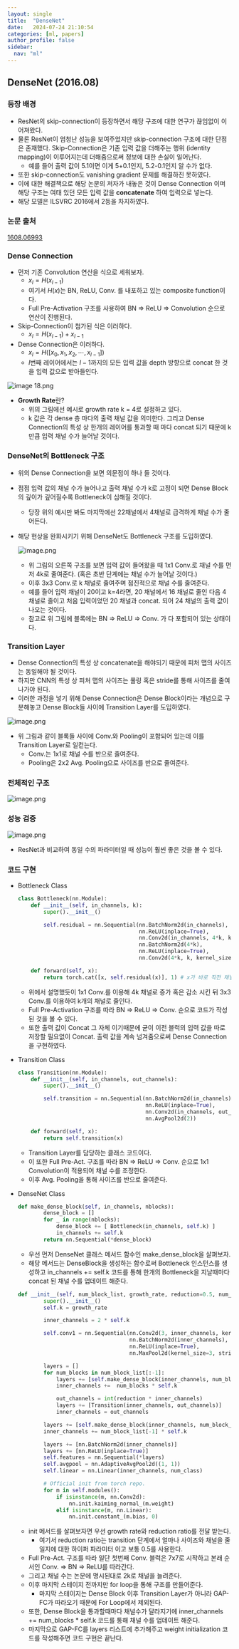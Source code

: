 ```yaml
---
layout: single
title:  "DenseNet"
date:   2024-07-24 21:10:54 
categories: [ml, papers]
author_profile: false
sidebar:
  nav: "ml"
---
```


## DenseNet (2016.08)

### 등장 배경

- ResNet의 skip-connection이 등장하면서 해당 구조에 대한 연구가 끊임없이 이어져왔다.
- 물론 ResNet이 엄청난 성능을 보여주었지만 skip-connection 구조에 대한 단점은 존재했다.
Skip-Connection은 기존 입력 값을 더해주는 행위 (identity mapping)이 이루어지는데 더해줌으로써 정보에 대한 손실이 일어난다.
    - 예를 들어 출력 값이 5.1이면 이게 5+0.1인지, 5.2-0.1인지 알 수가 없다.
- 또한 skip-connection도 vanishing gradient 문제를 해결하진 못하였다.
- 이에 대한 해결책으로 해당 논문의 저자가 내놓은 것이 Dense Connection 이며 해당 구조는 여태 있던 모든 입력 값을 **concatenate** 하여 입력으로 넣는다.
- 해당 모델은 ILSVRC 2016에서 2등을 차지하였다.

### 논문 출처

[1608.06993](https://arxiv.org/pdf/1608.06993)

### Dense Connection

- 먼저 기존 Convolution 연산을 식으로 세워보자.
    - $x_l = H(x_{l-1})$
    - 여기서 $H(x)$는 BN, ReLU, Conv. 를 내포하고 있는 composite function이다.
    - Full Pre-Activation 구조를 사용하여 BN ⇒ ReLU ⇒ Convolution 순으로 연산이 진행된다.
- Skip-Connection이 첨가된 식은 이러하다.
    - $x_l = H(x_{l-1})+x_{l-1}$
- Dense Connection은 이러하다.
    - $x_l = H([x_0, x_1,x_2, \cdots ,x_{l-1}])$
    - $l$번째 레이어에서는 $l-1$까지의 모든 입력 값을 depth 방향으로 concat 한 것을 입력 값으로 받아들인다.

![image 18.png](/assets/images/papers/image%2018.png)

- **Growth Rate**란?
    - 위의 그림에선 예시로 growth rate k = 4로 설정하고 있다.
    - k 값은 각 dense 층 마다의 출력 채널 값을 의미한다. 그리고 Dense Connection의 특성 상 한개의 레이어를 통과할 때 마다 concat 되기 때문에 k만큼 입력 채널 수가 늘어날 것이다.

### DenseNet의 Bottleneck 구조

- 위의 Dense Connection을 보면 의문점이 하나 들 것이다.
- 점점 입력 값의 채널 수가 늘어나고 출력 채널 수가 k로 고정이 되면 Dense Block의 깊이가 깊어질수록 Bottleneck이 심해질 것이다.
    - 당장 위의 예시만 봐도 마지막에선 22채널에서 4채널로 급격하게 채널 수가 줄어든다.
- 해당 현상을 완화시키기 위해 DenseNet도 Bottleneck 구조를 도입하였다.
    
    ![image.png](/assets/images/papers/image%201%2013.png)
    
    - 위 그림의 오른쪽 구조를 보면 입력 값이 들어왔을 때 1x1 Conv.로 채널 수를 먼저 4k로 줄여준다. (혹은 초반 단계에는 채널 수가 늘어날 것이다.)
    - 이후 3x3 Conv.로 k 채널로 줄여주며 점진적으로 채널 수를 줄여준다.
    - 예를 들어 입력 채널이 20이고 k=4라면, 20 채널에서 16 채널로 줄인 다음 4 채널로 줄이고 처음 입력이었던 20 채널과 concat. 되어 24 채널의 출력 값이 나오는 것이다.
    - 참고로 위 그림에 블록에는 BN ⇒ ReLU ⇒ Conv. 가 다 포함되어 있는 상태이다.

### Transition Layer

- Dense Connection의 특성 상 concatenate을 해야되기 때문에 피처 맵의 사이즈는 동일해야 될 것이다.
- 하지만 CNN의 특성 상 피처 맵의 사이즈는 풀링 혹은 stride를 통해 사이즈를 줄여나가야 된다.
- 이러한 과정을 넣기 위해 Dense Connection은 Dense Block이라는 개념으로 구분해놓고 Dense Block들 사이에 Transition Layer를 도입하였다.

![image.png](/assets/images/papers/image%202%209.png)

- 위 그림과 같이 블록들 사이에 Conv.와 Pooling이 포함되어 있는데 이를 Transition Layer로 일컫는다.
    - Conv.는 1x1로 채널 수를 반으로 줄여준다.
    - Pooling은 2x2 Avg. Pooling으로 사이즈를 반으로 줄여준다.

### 전체적인 구조

![image.png](/assets/images/papers/image%203%208.png)

### 성능 검증

![image.png](/assets/images/papers/image%204%208.png)

- ResNet과 비교하여 동일 수의 파라미터일 때 성능이 훨씬 좋은 것을 볼 수 있다.

### 코드 구현

- Bottleneck Class
    
    ```python
    class Bottleneck(nn.Module):
        def __init__(self, in_channels, k):
            super().__init__()
    
            self.residual = nn.Sequential(nn.BatchNorm2d(in_channels),
                                          nn.ReLU(inplace=True),
                                          nn.Conv2d(in_channels, 4*k, kernel_size=1, bias=False),
                                          nn.BatchNorm2d(4*k),
                                          nn.ReLU(inplace=True),
                                          nn.Conv2d(4*k, k, kernel_size=3, padding=1, bias=False))
    
        def forward(self, x):
            return torch.cat([x, self.residual(x)], 1) # x가 바로 직전 채널 뿐만 아니라 그 전것도 모두 가지고 있음
    ```
    
    - 위에서 설명했듯이 1x1 Conv.를 이용해 4k 채널로 증가 혹은 감소 시킨 뒤 3x3 Conv.를 이용하여 k개의 채널로 줄인다.
    - Full Pre-Activation 구조를 따라 BN ⇒ ReLU ⇒ Conv. 순으로 코드가 작성된 것을 볼 수 있다.
    - 또한 출력 값이 Concat 그 자체 이기때문에 굳이 이전 블럭의 입력 값을 따로 저장할 필요없이 Concat. 출력 값을 계속 넘겨줌으로써 Dense Connection을 구현하였다.
- Transition Class
    
    ```python
    class Transition(nn.Module):
        def __init__(self, in_channels, out_channels):
            super().__init__()
    
            self.transition = nn.Sequential(nn.BatchNorm2d(in_channels),
                                            nn.ReLU(inplace=True),
                                            nn.Conv2d(in_channels, out_channels, 1, bias=False),
                                            nn.AvgPool2d(2))
    
        def forward(self, x):
            return self.transition(x)
    ```
    
    - Transition Layer를 담당하는 클래스 코드이다.
    - 이 또한 Full Pre-Act. 구조를 따라 BN ⇒ ReLU ⇒ Conv. 순으로 1x1 Convolution이 적용되어 채널 수를 조정한다.
    - 이후 Avg. Pooling을 통해 사이즈를 반으로 줄여준다.
- DenseNet Class
    
    ```python
    def make_dense_block(self, in_channels, nblocks):
            dense_block = []
            for _ in range(nblocks):
                dense_block += [ Bottleneck(in_channels, self.k) ]
                in_channels += self.k
            return nn.Sequential(*dense_block)
    ```
    
    - 우선 먼저 DenseNet 클래스 메서드 함수인 make_dense_block을 살펴보자.
    - 해당 메서드는 DenseBlock을 생성하는 함수로써 Bottleneck 인스턴스를 생성하고
    in_channels += self.k 코드를 통해 한개의 Bottleneck을 지날때마다 concat 된 채널 수를 업데이트 해준다.
    
    ```python
    def __init__(self, num_block_list, growth_rate, reduction=0.5, num_class=1000):
            super().__init__()
            self.k = growth_rate
    
            inner_channels = 2 * self.k
    
            self.conv1 = nn.Sequential(nn.Conv2d(3, inner_channels, kernel_size=7, stride=2, padding=3, bias=False),
                                       nn.BatchNorm2d(inner_channels),
                                       nn.ReLU(inplace=True),
                                       nn.MaxPool2d(kernel_size=3, stride=2, padding=1))
    
            layers = []
            for num_blocks in num_block_list[:-1]:
                layers += [self.make_dense_block(inner_channels, num_blocks)]
                inner_channels +=  num_blocks * self.k
    
                out_channels = int(reduction * inner_channels)
                layers += [Transition(inner_channels, out_channels)]
                inner_channels = out_channels
    
            layers += [self.make_dense_block(inner_channels, num_block_list[-1])]
            inner_channels += num_block_list[-1] * self.k
    
            layers += [nn.BatchNorm2d(inner_channels)]
            layers += [nn.ReLU(inplace=True)]
            self.features = nn.Sequential(*layers)
            self.avgpool = nn.AdaptiveAvgPool2d((1, 1))
            self.linear = nn.Linear(inner_channels, num_class)
    
            # Official init from torch repo.
            for m in self.modules():
                if isinstance(m, nn.Conv2d):
                    nn.init.kaiming_normal_(m.weight)
                elif isinstance(m, nn.Linear):
                    nn.init.constant_(m.bias, 0)
    ```
    
    - init 메서드를 살펴보자면 우선 growth rate와 reduction ratio를 전달 받는다.
        - 여기서 reduction ratio는 transition 단계에서 얼마나 사이즈와 채널을 줄일지에 대한 하이퍼 파라미터 이고 보통 0.5를 사용한다.
    - Full Pre-Act. 구조를 따라 일단 첫번째 Conv. 블럭은 7x7로 시작하고 본래 순서인 Conv. ⇒ BN ⇒ ReLU를 따라간다.
    - 그리고 채널 수는 논문에 명시된대로 2k로 채널을 늘려준다.
    - 이후 마지막 스테이지 전까지만 for loop을 통해 구조를 만들어준다.
        - 마지막 스테이지는 Dense Block 이후 Transition Layer가 아니라 GAP-FC가 따라오기 때문에 For Loop에서 제외된다.
    - 또한, Dense Block을 통과할때마다 채널수가 달라지기에 inner_channels +=  num_blocks * self.k 코드를 통해 채널 수를 업데이트 해준다.
    - 마지막으로 GAP-FC를 layers 리스트에 추가해주고 weight initialization 코드를 작성해주면 코드 구현은 끝난다.